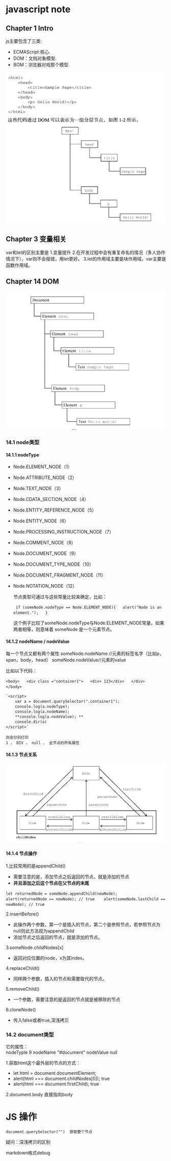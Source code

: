 # javascript note

## Chapter 1 Intro

   js主要包含了三类:   
   + ECMAScript:核心.  
   + DOM：文档对象模型.    
   + BOM：浏览器对戏那个模型.   

![1](pic/1.png)

## Chapter 3 变量相关

   var和let的区别主要是
   1.变量提升
   2.在开发过程中会有重复命名的情况（多人协作情况下），var则不会报错，用let更好。
   3.let的作用域主要是块作用域，var主要是函数作用域。
 
##  Chapter 14 DOM 

![1](pic/2.png)

### 14.1 node类型

#### 14.1.1 nodeType

 + Node.ELEMENT_NODE（1）
 + Node.ATTRIBUTE_NODE（2）
 + Node.TEXT_NODE（3）
 + Node.CDATA_SECTION_NODE（4） 
 + Node.ENTITY_REFERENCE_NODE（5）
 + Node.ENTITY_NODE（6）
 + Node.PROCESSING_INSTRUCTION_NODE（7）
 + Node.COMMENT_NODE（8）
 + Node.DOCUMENT_NODE（9）
 + Node.DOCUMENT_TYPE_NODE（10）
 + Node.DOCUMENT_FRAGMENT_NODE（11）
 + Node.NOTATION_NODE（12）
 
    节点类型可通过与这些常量比较来确定，比如：  

	` if (someNode.nodeType == Node.ELEMENT_NODE){  
 	     alert("Node is an element.");  
	  }`    

    这个例子比较了someNode.nodeType与Node.ELEMENT_NODE常量。如果两者相等，则意味着
someNode 是一个元素节点。  
 
#### 14.1.2 nodeName / nodeValue
   
   每一个节点又都有两个属性
   someNode.nodeName //元素的标签名字（比如p，span，body，head）
   someNode.nodeValue//元素的value

   比如以下代码：  

   `<body>  
    <div class ="container1">  
        <div> 123</div>  
    </div>   
    </body>`   

    `<script>
        var a = document.querySelector(".container1");
        console.log(a.nodeType);
        console.log(a.nodeName);
        **console.log(a.nodeValue); **
        console.dir(a)
    </script>`  

    则会分别打印
    1 ， DIV ， null ， 此节点的所有属性

#### 14.1.3 节点关系
   
   ![3](pic/3.png)

#### 14.1.4 节点操作
   
   1.比较常用的是appendChild()  
   + 需要注意的是，添加节点之后返回的节点，就是添加的节点  
   + **并且添加之后这个节点在父节点的末尾**   
  
   `let returnedNode = someNode.appendChild(newNode);   
    alert(returnedNode == newNode); // true   
    alert(someNode.lastChild == newNode); // true `    
  
   2.insertBefore()  
   + 此操作两个参数，第一个是插入的节点，第二个是参照节点，若参照节点为null则此方法视为appendChild   
   + 添加节点之后返回的节点，就是添加的节点。   

   3.someNode.childNodes[x]  
   + 返回对应位置的node，x为其index。  

   4.replaceChild()  
   + 同样两个参数，插入的节点和需要取代的节点。  

   5.removeChild()  
   + 一个参数，需要注意的是返回的节点就是被移除的节点    

   6.cloneNode()
   + 传入false或者true,深浅拷贝
   
### 14.2 document类型
   
   它的属性：  
   nodeTyple 9
   nodeName "#document"
   nodeValue null

   1.获取html这个最外层的节点的方式：   
   + let html = document.documentElement;   
   + alert(html === document.childNodes[0]);  true  
   + alert(html === document.firstChild);   true 

   2.document.body 直接指向body   




# JS 操作
    document.querySelector("")  获取整个节点


疑问：深浅拷贝的区别

markdown格式debug

